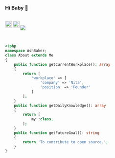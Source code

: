 ### Hi Baby 👋

<br>
<a href="https://www.instagram.com/omidnaderivip/">
  <img align="left" alt="omid's Instagram" width="22px" src="https://raw.githubusercontent.com/hussainweb/hussainweb/main/icons/instagram.png" />
</a>
<!-- <a href="https://discord.gg/XTW52Kt">
  <img align="left" alt="Abhishek's Discord" width="22px" src="https://raw.githubusercontent.com/peterthehan/peterthehan/master/assets/discord.svg" />
</a> -->
<a href="https://twitter.com/omidnaderivip">
  <img align="left" alt="Abhishek Naidu | Twitter" width="22px" src="https://raw.githubusercontent.com/peterthehan/peterthehan/master/assets/twitter.svg" />
</a>

![](https://visitor-badge.glitch.me/badge?page_id=omidnaderivip.omidnaderivip)

<br />

```php
<?php
namespace AshBaker;
class About extends Me
{
    public function getCurrentWorkplace(): array
    {
        return [
            'workplace' => [
                'company' => 'Nita',
                'position' => 'Founder'         
            ]
        ];
    }
    public function getDailyKnowledge(): array
    {
        return [
            my::class,
        ];
    }
    public function getFutureGoal(): string
    {
        return 'To contribute to open source.';
    }
}
```
